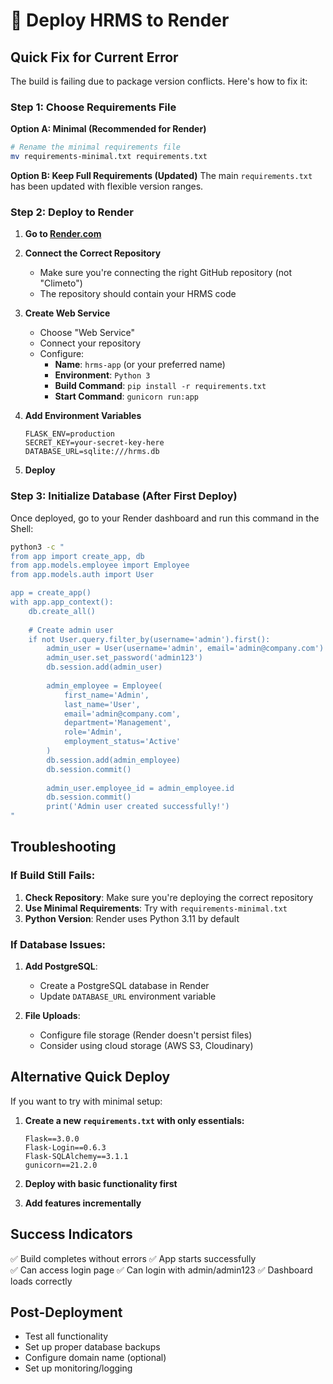 # 🚀 Deploy HRMS to Render

## Quick Fix for Current Error

The build is failing due to package version conflicts. Here's how to fix it:

### Step 1: Choose Requirements File

**Option A: Minimal (Recommended for Render)**
```bash
# Rename the minimal requirements file
mv requirements-minimal.txt requirements.txt
```

**Option B: Keep Full Requirements (Updated)**
The main `requirements.txt` has been updated with flexible version ranges.

### Step 2: Deploy to Render

1. **Go to [Render.com](https://render.com)**
2. **Connect the Correct Repository**
   - Make sure you're connecting the right GitHub repository (not "Climeto")
   - The repository should contain your HRMS code

3. **Create Web Service**
   - Choose "Web Service"
   - Connect your repository
   - Configure:
     - **Name**: `hrms-app` (or your preferred name)
     - **Environment**: `Python 3`
     - **Build Command**: `pip install -r requirements.txt`
     - **Start Command**: `gunicorn run:app`

4. **Add Environment Variables**
   ```
   FLASK_ENV=production
   SECRET_KEY=your-secret-key-here
   DATABASE_URL=sqlite:///hrms.db
   ```

5. **Deploy**

### Step 3: Initialize Database (After First Deploy)

Once deployed, go to your Render dashboard and run this command in the Shell:

```bash
python3 -c "
from app import create_app, db
from app.models.employee import Employee
from app.models.auth import User

app = create_app()
with app.app_context():
    db.create_all()
    
    # Create admin user
    if not User.query.filter_by(username='admin').first():
        admin_user = User(username='admin', email='admin@company.com')
        admin_user.set_password('admin123')
        db.session.add(admin_user)
        
        admin_employee = Employee(
            first_name='Admin',
            last_name='User',
            email='admin@company.com',
            department='Management',
            role='Admin',
            employment_status='Active'
        )
        db.session.add(admin_employee)
        db.session.commit()
        
        admin_user.employee_id = admin_employee.id
        db.session.commit()
        print('Admin user created successfully!')
"
```

## Troubleshooting

### If Build Still Fails:

1. **Check Repository**: Make sure you're deploying the correct repository
2. **Use Minimal Requirements**: Try with `requirements-minimal.txt`
3. **Python Version**: Render uses Python 3.11 by default

### If Database Issues:

1. **Add PostgreSQL**: 
   - Create a PostgreSQL database in Render
   - Update `DATABASE_URL` environment variable

2. **File Uploads**:
   - Configure file storage (Render doesn't persist files)
   - Consider using cloud storage (AWS S3, Cloudinary)

## Alternative Quick Deploy

If you want to try with minimal setup:

1. **Create a new `requirements.txt` with only essentials:**
   ```
   Flask==3.0.0
   Flask-Login==0.6.3
   Flask-SQLAlchemy==3.1.1
   gunicorn==21.2.0
   ```

2. **Deploy with basic functionality first**
3. **Add features incrementally**

## Success Indicators

✅ Build completes without errors
✅ App starts successfully  
✅ Can access login page
✅ Can login with admin/admin123
✅ Dashboard loads correctly

## Post-Deployment

- Test all functionality
- Set up proper database backups
- Configure domain name (optional)
- Set up monitoring/logging 